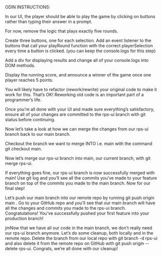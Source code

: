 ODIN INSTRUCTIONS:

In our UI, the player should be able to play the game by clicking on buttons rather than typing their answer in a prompt.

For now, remove the logic that plays exactly five rounds.

Create three buttons, one for each selection. Add an event listener to the buttons that call your playRound function with the correct playerSelection every time a button is clicked. (you can keep the console.logs for this step)

Add a div for displaying results and change all of your console.logs into DOM methods.

Display the running score, and announce a winner of the game once one player reaches 5 points.

You will likely have to refactor (rework/rewrite) your original code to make it work for this. That’s OK! Reworking old code is an important part of a programmer’s life.

Once you’re all done with your UI and made sure everything’s satisfactory, ensure all of your changes are committed to the rps-ui branch with git status before continuing.

Now let’s take a look at how we can merge the changes from our rps-ui branch back to our main branch.

Checkout the branch we want to merge INTO i.e. main with the command git checkout main.

Now let’s merge our rps-ui branch into main, our current branch, with git merge rps-ui.

If everything goes fine, our rps-ui branch is now successfully merged with main! Use git log and you’ll see all the commits you’ve made to your feature branch on top of the commits you made to the main branch. Now for our final step!

Let’s push our main branch into our remote repo by running git push origin main . Go to your GitHub repo and you’ll see that our main branch will have all the changes and commits you made to the rps-ui branch. Congratulations! You’ve successfully pushed your first feature into your production branch!

jmNow that we have all our code in the main branch, we don’t really need our rps-ui branch anymore. Let’s do some cleanup, both locally and in the remote repo. Delete the branch from our local repo with git branch -d rps-ui and also delete it from the remote repo on GitHub with git push origin --delete rps-ui. Congrats, we’re all done with our cleanup!